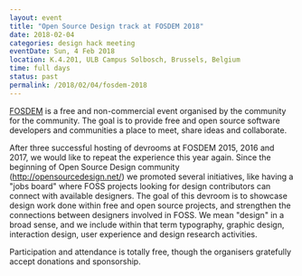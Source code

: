 ```yaml
---
layout: event
title: "Open Source Design track at FOSDEM 2018"
date: 2018-02-04
categories: design hack meeting
eventDate: Sun, 4 Feb 2018
location: K.4.201, ULB Campus Solbosch, Brussels, Belgium
time: full days
status: past
permalink: /2018/02/04/fosdem-2018
---
```


[FOSDEM](https://fosdem.org/2018/) is a free and non-commercial event organised by the community for the community. The goal is to provide free and open source software developers and communities a place to meet, share ideas and collaborate.

After three successful hosting of devrooms at FOSDEM 2015, 2016 and 2017, we would like to repeat the experience this year again. Since the beginning of Open Source Design community (http://opensourcedesign.net/) we promoted several initiatives, like having a "jobs board" where FOSS projects looking for design contributors can connect with available designers. 
The goal of this devroom is to showcase design work done within free and open source projects, and strengthen the connections between designers involved in FOSS. We mean "design" in a broad sense, and we include within that term typography, graphic design, interaction design, user experience and design research activities.

Participation and attendance is totally free, though the organisers gratefully accept donations and sponsorship.

